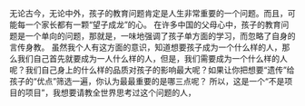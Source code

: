 无论古今，无论中外，孩子的教育问题肯定是人生非常重要的一个问题。而且，可能每一个家长都有一颗“望子成龙”的心。
在许多中国的父母心中，孩子的教育问题是一个单向的问题，那就是，一味地强调了孩子单方面的学习，而忽略了自身的言传身教。
虽然我个人有这方面的意识，知道想要孩子成为一个什么样的人，那么我们自己首先就要成为一人什么样的人，但是，我们需要成为一个什么样的人呢？我们自己身上的什么样的品质对孩子的影响最大呢？如果让你把想要“遗传”给孩子的“优点”筛选一遍，你认为最最重要的是哪三点呢？
所以，这是一个“不是项目的项目”，我想要请教全世界思考过这个问题的人，
